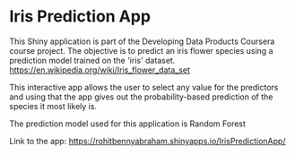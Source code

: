# Iris Prediction App
This Shiny application is part of the Developing Data Products Coursera course project. The objective is to predict an iris flower species using a prediction model trained on the 'iris' dataset. https://en.wikipedia.org/wiki/Iris_flower_data_set

This interactive app allows the user to select any value for the predictors and using that the app gives out the probability-based prediction of the species it most likely is.

The prediction model used for this application is Random Forest

Link to the app: https://rohitbennyabraham.shinyapps.io/IrisPredictionApp/

